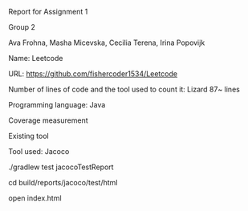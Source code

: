 Report for Assignment 1 

Group 2

Ava Frohna, Masha Micevska, Cecilia Terena, Irina Popovijk

Name: Leetcode

URL: https://github.com/fishercoder1534/Leetcode

Number of lines of code and the tool used to count it: Lizard 87~ lines 

Programming language: Java


Coverage measurement

Existing tool

Tool used: Jacoco

./gradlew test jacocoTestReport

cd build/reports/jacoco/test/html

open index.html

